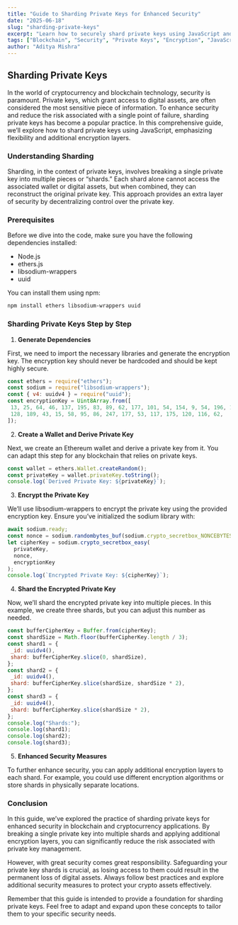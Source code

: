 ```yaml
---
title: "Guide to Sharding Private Keys for Enhanced Security"
date: "2025-06-18"
slug: "sharding-private-keys"
excerpt: "Learn how to securely shard private keys using JavaScript and encryption techniques for safer key management in blockchain applications."
tags: ["Blockchain", "Security", "Private Keys", "Encryption", "JavaScript"]
author: "Aditya Mishra"
---
```


## Sharding Private Keys

In the world of cryptocurrency and blockchain technology, security is paramount. Private keys, which grant access to digital assets, are often considered the most sensitive piece of information. To enhance security and reduce the risk associated with a single point of failure, sharding private keys has become a popular practice. In this comprehensive guide, we’ll explore how to shard private keys using JavaScript, emphasizing flexibility and additional encryption layers.

### Understanding Sharding

Sharding, in the context of private keys, involves breaking a single private key into multiple pieces or “shards.” Each shard alone cannot access the associated wallet or digital assets, but when combined, they can reconstruct the original private key. This approach provides an extra layer of security by decentralizing control over the private key.

### Prerequisites

Before we dive into the code, make sure you have the following dependencies installed:

- Node.js  
- ethers.js  
- libsodium-wrappers  
- uuid

You can install them using npm:

```bash
npm install ethers libsodium-wrappers uuid
```

### Sharding Private Keys Step by Step

1. **Generate Dependencies**

First, we need to import the necessary libraries and generate the encryption key. The encryption key should never be hardcoded and should be kept highly secure.

```javascript
const ethers = require("ethers");
const sodium = require("libsodium-wrappers");
const { v4: uuidv4 } = require("uuid");
const encryptionKey = Uint8Array.from([
 13, 25, 64, 46, 137, 195, 83, 89, 62, 177, 101, 54, 154, 9, 54, 196, 177,
 128, 189, 43, 15, 58, 95, 86, 247, 177, 53, 117, 175, 120, 116, 62,
]);
```

2. **Create a Wallet and Derive Private Key**

Next, we create an Ethereum wallet and derive a private key from it. You can adapt this step for any blockchain that relies on private keys.

```javascript
const wallet = ethers.Wallet.createRandom();
const privateKey = wallet.privateKey.toString();
console.log(`Derived Private Key: ${privateKey}`);
```

3. **Encrypt the Private Key**

We’ll use libsodium-wrappers to encrypt the private key using the provided encryption key. Ensure you’ve initialized the sodium library with:

```javascript
await sodium.ready;
const nonce = sodium.randombytes_buf(sodium.crypto_secretbox_NONCEBYTES);
let cipherKey = sodium.crypto_secretbox_easy(
  privateKey,
  nonce,
  encryptionKey
);
console.log(`Encrypted Private Key: ${cipherKey}`);
```

4. **Shard the Encrypted Private Key**

Now, we’ll shard the encrypted private key into multiple pieces. In this example, we create three shards, but you can adjust this number as needed.

```javascript
const bufferCipherKey = Buffer.from(cipherKey);
const shardSize = Math.floor(bufferCipherKey.length / 3);
const shard1 = {
 _id: uuidv4(),
 shard: bufferCipherKey.slice(0, shardSize),
};
const shard2 = {
 _id: uuidv4(),
 shard: bufferCipherKey.slice(shardSize, shardSize * 2),
};
const shard3 = {
 _id: uuidv4(),
 shard: bufferCipherKey.slice(shardSize * 2),
};
console.log("Shards:");
console.log(shard1);
console.log(shard2);
console.log(shard3);
```

5. **Enhanced Security Measures**

To further enhance security, you can apply additional encryption layers to each shard. For example, you could use different encryption algorithms or store shards in physically separate locations.

### Conclusion
In this guide, we’ve explored the practice of sharding private keys for enhanced security in blockchain and cryptocurrency applications. By breaking a single private key into multiple shards and applying additional encryption layers, you can significantly reduce the risk associated with private key management.

However, with great security comes great responsibility. Safeguarding your private key shards is crucial, as losing access to them could result in the permanent loss of digital assets. Always follow best practices and explore additional security measures to protect your crypto assets effectively.

Remember that this guide is intended to provide a foundation for sharding private keys. Feel free to adapt and expand upon these concepts to tailor them to your specific security needs.